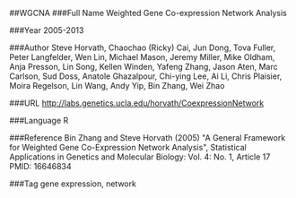 ##WGCNA
###Full Name
Weighted Gene Co-expression Network Analysis

###Year
2005-2013

###Author
Steve Horvath, Chaochao (Ricky) Cai, Jun Dong, Tova Fuller, Peter Langfelder, Wen Lin, Michael Mason, Jeremy Miller, Mike Oldham, Anja Presson, Lin Song, Kellen Winden, Yafeng Zhang, Jason Aten, Marc Carlson, Sud Doss, Anatole Ghazalpour, Chi-ying Lee, Ai Li, Chris Plaisier, Moira Regelson, Lin Wang, Andy Yip, Bin Zhang, Wei Zhao

###URL
http://labs.genetics.ucla.edu/horvath/CoexpressionNetwork

###Language
R

###Reference
Bin Zhang and Steve Horvath (2005) "A General Framework for Weighted Gene Co-Expression Network Analysis", Statistical Applications in Genetics and Molecular Biology: Vol. 4: No. 1, Article 17 PMID: 16646834

###Tag
gene expression, network



